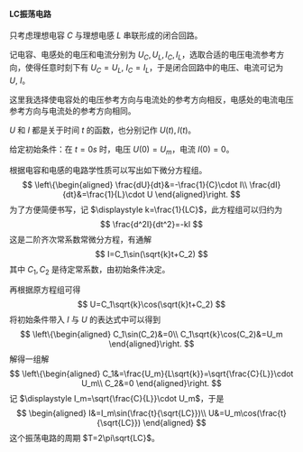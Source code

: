 #### LC振荡电路

只考虑理想电容 $C$ 与理想电感 $L$ 串联形成的闭合回路。

记电容、电感处的电压和电流分别为 $U_C,U_L,I_C,I_L$，选取合适的电压电流参考方向，使得任意时刻下有 $U_C=U_L,\ I_C=I_L$，于是闭合回路中的电压、电流可记为 $U,\ I$。

这里我选择使电容处的电压参考方向与电流处的参考方向相反，电感处的电流电压参考方向与电流处的参考方向相同。

$U$ 和 $I$ 都是关于时间 $t$ 的函数，也分别记作 $U(t),I(t)$。

给定初始条件：在 $t=0s$ 时，电压 $U(0)=U_m$，电流 $I(0)=0$。

根据电容和电感的电路学性质可以写出如下微分方程组。
$$
\left\{\begin{aligned}
\frac{dU}{dt}&=-\frac{1}{C}\cdot I\\
\frac{dI}{dt}&=\frac{1}{L}\cdot U
\end{aligned}\right.
$$
为了方便简便书写，记 $\displaystyle k=\frac{1}{LC}$，此方程组可以归约为
$$
\frac{d^2I}{dt^2}=-kI
$$
这是二阶齐次常系数常微分方程，有通解
$$
I=C_1\sin(\sqrt{k}t+C_2)
$$
其中 $C_1,C_2$ 是待定常系数，由初始条件决定。

再根据原方程组可得
$$
U=C_1\sqrt{k}\cos(\sqrt{k}t+C_2)
$$
将初始条件带入 $I$ 与 $U$ 的表达式中可以得到
$$
\left\{\begin{aligned}
C_1\sin(C_2)&=0\\
C_1\sqrt{k}\cos(C_2)&=U_m
\end{aligned}\right.
$$
解得一组解
$$
\left\{\begin{aligned}
C_1&=\frac{U_m}{L\sqrt{k}}=\sqrt{\frac{C}{L}}\cdot U_m\\
C_2&=0
\end{aligned}\right.
$$
记 $\displaystyle I_m=\sqrt{\frac{C}{L}}\cdot U_m$，于是
$$
\begin{aligned}
I&=I_m\sin(\frac{t}{\sqrt{LC}})\\
U&=U_m\cos(\frac{t}{\sqrt{LC}})
\end{aligned}
$$
这个振荡电路的周期 $T=2\pi\sqrt{LC}$。

















